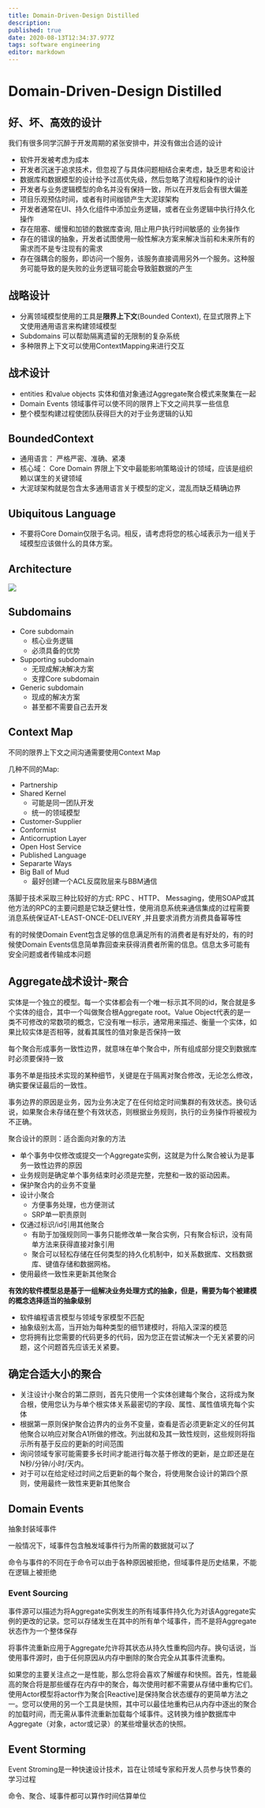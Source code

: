 ```yaml
---
title: Domain-Driven-Design Distilled
description: 
published: true
date: 2020-08-13T12:34:37.977Z
tags: software engineering
editor: markdown
---
```


# Domain-Driven-Design Distilled
## 好、坏、高效的设计

我们有很多同学沉醉于开发周期的紧张安排中，并没有做出合适的设计

- 软件开发被考虑为成本
- 开发者沉迷于追求技术，但忽视了与具体问题相结合来考虑，缺乏思考和设计
- 数据库和数据模型的设计给予过高优先级，然后忽略了流程和操作的设计
- 开发者与业务逻辑模型的命名并没有保持一致，所以在开发后会有很大偏差
- 项目乐观预估时间，或者有时间枷锁产生大泥球架构
- 开发者通常在UI、持久化组件中添加业务逻辑，或者在业务逻辑中执行持久化操作
- 存在阻塞、缓慢和加锁的数据库查询, 阻止用户执行时间敏感的 业务操作
- 存在的错误的抽象，开发者试图使用一般性解决方案来解决当前和未来所有的需求而不是专注现有的需求
- 存在强耦合的服务，即访问一个服务，该服务直接调用另外一个服务。这种服务可能导致的是失败的业务逻辑可能会导致脏数据的产生

## 战略设计

- 分离领域模型使用的工具是**限界上下文**(Bounded Context), 在显式限界上下文使用通用语言来构建领域模型
- Subdomains 可以帮助隔离遗留的无限制的复杂系统
- 多种限界上下文可以使用ContextMapping来进行交互

## 战术设计

- entities 和value objects 实体和值对象通过Aggregate聚合模式来聚集在一起
- Domain Events 领域事件可以使不同的限界上下文之间共享一些信息
- 整个模型构建过程使团队获得巨大的对于业务逻辑的认知

## BoundedContext

- 通用语言： 严格严密、准确、紧凑
- 核心域： Core Domain 界限上下文中最能影响策略设计的领域，应该是组织赖以谋生的关键领域
- 大泥球架构就是包含太多通用语言关于模型的定义，混乱而缺乏精确边界

## Ubiquitous Language

- 不要将Core Domain仅限于名词。相反，请考虑将您的核心域表示为一组关于域模型应该做什么的具体方案。

## Architecture

![](https://ws1.sinaimg.cn/large/4483e99egy1fuvd9wdjvgj20ys0ckgw9.jpg)

## Subdomains

- Core subdomain
  - 核心业务逻辑
  - 必须具备的优势
- Supporting subdomain
  - 无现成解决解决方案
  - 支撑Core subdomain
- Generic subdomain
  - 现成的解决方案
  - 甚至都不需要自己去开发

## Context Map

不同的限界上下文之间沟通需要使用Context Map

几种不同的Map:

- Partnership
- Shared Kernel
  - 可能是同一团队开发
  - 统一的领域模型
- Customer-Supplier
- Conformist
- Anticorruption Layer
- Open Host Service
- Published Language
- Separarte Ways
- Big Ball of Mud
  - 最好创建一个ACL反腐败层来与BBM通信

落脚于技术采取三种比较好的方式: RPC 、HTTP、 Messaging，使用SOAP或其他方法的RPC的主要问题是它缺乏健壮性，使用消息系统来通信集成的过程需要消息系统保证AT-LEAST-ONCE-DELIVERY ,并且要求消费方消费具备幂等性

有的时候使Domain Event包含足够的信息满足所有的消费者是有好处的，有的时候使Domain Events信息简单靠回查来获得消费者所需的信息。信息太多可能有安全问题或者传输成本问题

## Aggregate战术设计-聚合

实体是一个独立的模型。每一个实体都会有一个唯一标示其不同的id，聚合就是多个实体的组合，其中一个叫做聚合根Aggregate root。Value Object代表的是一类不可修改的常数项的概念，它没有唯一标示，通常用来描述、衡量一个实体，如果比较实体是否相等，就看其属性的值对象是否保持一致

每个聚合形成事务一致性边界，就意味在单个聚合中，所有组成部分提交到数据库时必须要保持一致

事务不单是指技术实现的某种细节，关键是在于隔离对聚合修改，无论怎么修改，确实要保证最后的一致性。

事务边界的原因是业务，因为业务决定了在任何给定时间集群的有效状态。换句话说，如果聚合未存储在整个有效状态，则根据业务规则，执行的业务操作将被视为不正确。

聚合设计的原则：适合面向对象的方法

- 单个事务中仅修改或提交一个Aggregate实例，这就是为什么聚合被认为是事务一致性边界的原因
- 业务规则是确定单个事务结束时必须是完整，完整和一致的驱动因素。
- 保护聚合内的业务不变量
- 设计小聚合
  - 方便事务处理，也方便测试
  - SRP单一职责原则
- 仅通过标识/id引用其他聚合
  - 有助于加强规则同一事务只能修改单一聚合实例，只有聚合标识，没有简单方法来获得直接对象引用
  - 聚合可以轻松存储在任何类型的持久化机制中，如关系数据库、文档数据库、键值存储和数据网格。
- 使用最终一致性来更新其他聚合

**有效的软件模型总是基于一组解决业务处理方式的抽象，但是，需要为每个被建模的概念选择适当的抽象级别**

- 软件编程语言模型与领域专家模型不匹配
- 抽象级别太高，当开始为每种类型的细节建模时，将陷入深深的模范
- 您将拥有比您需要的代码更多的代码，因为您正在尝试解决一个无关紧要的问题，这个问题首先应该无关紧要。

## 确定合适大小的聚合

- 关注设计小聚合的第二原则，首先只使用一个实体创建每个聚合，这将成为聚合根，使用您认为与单个根实体关系最密切的字段、属性、属性值填充每个实体
- 根据第一原则保护聚合边界内的业务不变量，查看是否必须更新定义的任何其他聚合以响应对聚合A1所做的修改。列出就和及其一致性规则，这些规则将指示所有基于反应的更新的时间范围
- 询问领域专家可能需要多长时间才能进行每次基于修改的更新，是立即还是在N秒/分钟/小时/天内。
- 对于可以在给定经过时间之后更新的每个聚合，将使用聚合设计的第四个原则，使用最终一致性来更新其他聚合

## Domain Events

抽象封装域事件

一般情况下，域事件包含触发域事件行为所需的数据就可以了

命令与事件的不同在于命令可以由于各种原因被拒绝，但域事件是历史结果，不能在逻辑上被拒绝

### Event Sourcing

事件源可以描述为将Aggregate实例发生的所有域事件持久化为对该Aggregate实例的更改的记录。您可以存储发生在其中的所有单个域事件，而不是将Aggregate状态作为一个整体保存

将事件流重新应用于Aggregate允许将其状态从持久性重构回内存。换句话说，当使用事件源时，由于任何原因从内存中删除的聚合完全从其事件流重构。

如果您的主要关注点之一是性能，那么您将会喜欢了解缓存和快照。首先，性能最高的聚合将是那些缓存在内存中的聚合，每次使用时都不需要从存储中重构它们。使用Actor模型将actor作为聚合[Reactive]是保持聚合状态缓存的更简单方法之一。您可以使用的另一个工具是快照，其中可以最佳地重构已从内存中逐出的聚合的加载时间，而无需从事件流重新加载每个域事件。这转换为维护数据库中Aggregate（对象，actor或记录）的某些增量状态的快照。

## Event Storming

Event Stroming是一种快速设计技术，旨在让领域专家和开发人员参与快节奏的学习过程

命令、聚合、域事件都可以算作时间估算单位